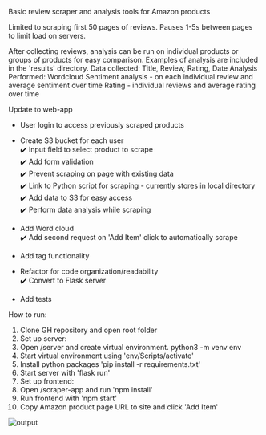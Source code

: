 Basic review scraper and analysis tools for Amazon products

Limited to scraping first 50 pages of reviews.  Pauses 1-5s between pages to limit load on servers.

After collecting reviews, analysis can be run on individual products or groups of products for easy comparison.
Examples of analysis are included in the 'results' directory.
Data collected: Title, Review, Rating, Date
Analysis Performed: Wordcloud
  Sentiment analysis - on each individual review and average sentiment over time
  Rating - individual reviews and average rating over time

Update to web-app 
- User login to access previously scraped products  
 - Create S3 bucket for each user  
✔️ Input field to select product to scrape  
 ✔️ Add form validation  
 ✔️ Prevent scraping on page with existing data  
✔️ Link to Python script for scraping - currently stores in local directory  
✔️ Add data to S3 for easy access  
✔️ Perform data analysis while scraping  
- Add Word cloud  
✔️ Add second request on 'Add Item' click to automatically scrape  
- Add tag functionality
  
- Refactor for code organization/readability  
✔️ Convert to Flask server  
- Add tests  
  
How to run:   
1. Clone GH repository and open root folder  
2. Set up server:  
  1. Open /server and create virtual environment. python3 -m venv env  
  2. Start virtual environment using 'env/Scripts/activate'  
  3. Install python packages 'pip install -r requirements.txt'  
  4. Start server with 'flask run'  
3. Set up frontend:  
  1. Open /scraper-app and run 'npm install'  
  2. Run frontend with 'npm start'  
4. Copy Amazon product page URL to site and click 'Add Item'  
  
![output](https://user-images.githubusercontent.com/43496008/192557695-2de03c64-db3e-4e36-8d8f-d53a2e05230b.PNG)
